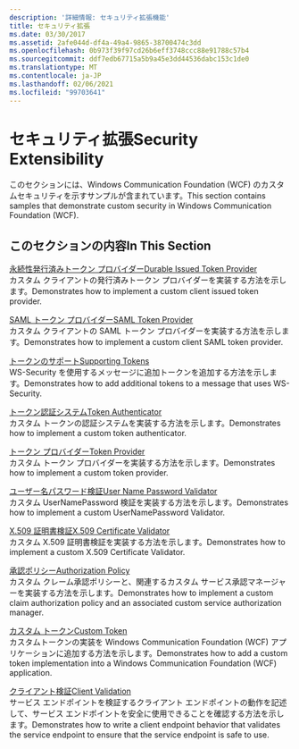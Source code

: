```yaml
---
description: '詳細情報: セキュリティ拡張機能'
title: セキュリティ拡張
ms.date: 03/30/2017
ms.assetid: 2afe044d-df4a-49a4-9865-38700474c3dd
ms.openlocfilehash: 0b973f39f97cd26b6eff3748ccc88e91788c57b4
ms.sourcegitcommit: ddf7edb67715a5b9a45e3dd44536dabc153c1de0
ms.translationtype: MT
ms.contentlocale: ja-JP
ms.lasthandoff: 02/06/2021
ms.locfileid: "99703641"
---
```

# <a name="security-extensibility"></a><span data-ttu-id="9921c-103">セキュリティ拡張</span><span class="sxs-lookup"><span data-stu-id="9921c-103">Security Extensibility</span></span>

<span data-ttu-id="9921c-104">このセクションには、Windows Communication Foundation (WCF) のカスタムセキュリティを示すサンプルが含まれています。</span><span class="sxs-lookup"><span data-stu-id="9921c-104">This section contains samples that demonstrate custom security in Windows Communication Foundation (WCF).</span></span>  
  
## <a name="in-this-section"></a><span data-ttu-id="9921c-105">このセクションの内容</span><span class="sxs-lookup"><span data-stu-id="9921c-105">In This Section</span></span>  

 [<span data-ttu-id="9921c-106">永続性発行済みトークン プロバイダー</span><span class="sxs-lookup"><span data-stu-id="9921c-106">Durable Issued Token Provider</span></span>](durable-issued-token-provider.md)  
 <span data-ttu-id="9921c-107">カスタム クライアントの発行済みトークン プロバイダーを実装する方法を示します。</span><span class="sxs-lookup"><span data-stu-id="9921c-107">Demonstrates how to implement a custom client issued token provider.</span></span>  
  
 [<span data-ttu-id="9921c-108">SAML トークン プロバイダー</span><span class="sxs-lookup"><span data-stu-id="9921c-108">SAML Token Provider</span></span>](saml-token-provider.md)  
 <span data-ttu-id="9921c-109">カスタム クライアントの SAML トークン プロバイダーを実装する方法を示します。</span><span class="sxs-lookup"><span data-stu-id="9921c-109">Demonstrates how to implement a custom client SAML token provider.</span></span>  
  
 [<span data-ttu-id="9921c-110">トークンのサポート</span><span class="sxs-lookup"><span data-stu-id="9921c-110">Supporting Tokens</span></span>](supporting-tokens.md)  
 <span data-ttu-id="9921c-111">WS-Security を使用するメッセージに追加トークンを追加する方法を示します。</span><span class="sxs-lookup"><span data-stu-id="9921c-111">Demonstrates how to add additional tokens to a message that uses WS-Security.</span></span>  
  
 [<span data-ttu-id="9921c-112">トークン認証システム</span><span class="sxs-lookup"><span data-stu-id="9921c-112">Token Authenticator</span></span>](token-authenticator.md)  
 <span data-ttu-id="9921c-113">カスタム トークンの認証システムを実装する方法を示します。</span><span class="sxs-lookup"><span data-stu-id="9921c-113">Demonstrates how to implement a custom token authenticator.</span></span>  
  
 [<span data-ttu-id="9921c-114">トークン プロバイダー</span><span class="sxs-lookup"><span data-stu-id="9921c-114">Token Provider</span></span>](token-provider.md)  
 <span data-ttu-id="9921c-115">カスタム トークン プロバイダーを実装する方法を示します。</span><span class="sxs-lookup"><span data-stu-id="9921c-115">Demonstrates how to implement a custom token provider.</span></span>  
  
 [<span data-ttu-id="9921c-116">ユーザー名パスワード検証</span><span class="sxs-lookup"><span data-stu-id="9921c-116">User Name Password Validator</span></span>](user-name-password-validator.md)  
 <span data-ttu-id="9921c-117">カスタム UserNamePassword 検証を実装する方法を示します。</span><span class="sxs-lookup"><span data-stu-id="9921c-117">Demonstrates how to implement a custom UserNamePassword Validator.</span></span>  
  
 [<span data-ttu-id="9921c-118">X.509 証明書検証</span><span class="sxs-lookup"><span data-stu-id="9921c-118">X.509 Certificate Validator</span></span>](x-509-certificate-validator.md)  
 <span data-ttu-id="9921c-119">カスタム X.509 証明書検証を実装する方法を示します。</span><span class="sxs-lookup"><span data-stu-id="9921c-119">Demonstrates how to implement a custom X.509 Certificate Validator.</span></span>  
  
 [<span data-ttu-id="9921c-120">承認ポリシー</span><span class="sxs-lookup"><span data-stu-id="9921c-120">Authorization Policy</span></span>](authorization-policy.md)  
 <span data-ttu-id="9921c-121">カスタム クレーム承認ポリシーと、関連するカスタム サービス承認マネージャーを実装する方法を示します。</span><span class="sxs-lookup"><span data-stu-id="9921c-121">Demonstrates how to implement a custom claim authorization policy and an associated custom service authorization manager.</span></span>  
  
 [<span data-ttu-id="9921c-122">カスタム トークン</span><span class="sxs-lookup"><span data-stu-id="9921c-122">Custom Token</span></span>](custom-token.md)  
 <span data-ttu-id="9921c-123">カスタムトークンの実装を Windows Communication Foundation (WCF) アプリケーションに追加する方法を示します。</span><span class="sxs-lookup"><span data-stu-id="9921c-123">Demonstrates how to add a custom token implementation into a Windows Communication Foundation (WCF) application.</span></span>  
  
 [<span data-ttu-id="9921c-124">クライアント検証</span><span class="sxs-lookup"><span data-stu-id="9921c-124">Client Validation</span></span>](client-validation.md)  
 <span data-ttu-id="9921c-125">サービス エンドポイントを検証するクライアント エンドポイントの動作を記述して、サービス エンドポイントを安全に使用できることを確認する方法を示します。</span><span class="sxs-lookup"><span data-stu-id="9921c-125">Demonstrates how to write a client endpoint behavior that validates the service endpoint to ensure that the service endpoint is safe to use.</span></span>
